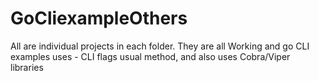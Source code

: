 # GoCliexampleOthers
All are individual projects in each folder.
They are all Working and go CLI examples
uses - CLI flags usual method, and also uses Cobra/Viper libraries
